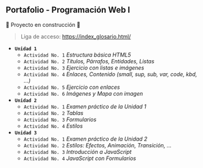 ## Portafolio - Programación Web I
:construction: Proyecto en construcción :construction:

> Liga de acceso:  https://index_glosario.html/

 - **`Unidad 1`**
   - `Actividad No. 1` *Estructura básica HTML5*
   - `Actividad No. 2` *Títulos, Párrafos, Entidades, Listas*
   - `Actividad No. 3` *Ejercicio con listas e imágenes*
   - `Actividad No. 4` *Enlaces, Contenido (small, sup, sub, var, code, kbd, ...)*
   - `Actividad No. 5` *Ejercicio con enlaces*
   - `Actividad No. 6` *Imágenes y Mapa con imagen*
 - **`Unidad 2`**
   - `Actividad No. 1` *Examen práctico de la Unidad 1*
   - `Actividad No. 2` *Tablas*
   - `Actividad No. 3` *Formularios*
   - `Actividad No. 4` *Estilos*
 - **`Unidad 3`**
   - `Actividad No. 1` *Examen práctico de la Unidad 2*
   - `Actividad No. 2` *Estilos: Efectos, Animación, Transición, ...*
   - `Actividad No. 3` *Introducción a JavaScript*
   - `Actividad No. 4` *JavaScript con Formularios*
